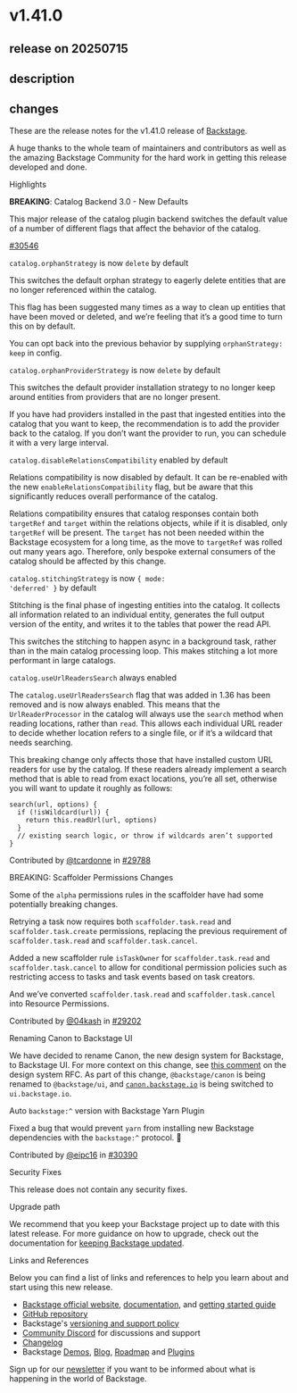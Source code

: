 # v1.41.0

## release on 20250715
## description
## changes
These are the release notes for the v1.41.0 release of <a href="https://backstage.io/" rel="nofollow">Backstage</a>.

A huge thanks to the whole team of maintainers and contributors as well as the amazing Backstage Community for the hard work in getting this release developed and done.

Highlights

<strong>BREAKING</strong>: Catalog Backend 3.0 - New Defaults

This major release of the catalog plugin backend switches the default value of a number of different flags that affect the behavior of the catalog.  

<a class="issue-link js-issue-link" data-error-text="Failed to load title" data-id="3232418365" data-permission-text="Title is private" data-url="https://github.com/backstage/backstage/issues/30546" data-hovercard-type="pull_request" data-hovercard-url="/backstage/backstage/pull/30546/hovercard" href="https://github.com/backstage/backstage/pull/30546">#30546</a>

<code>catalog.orphanStrategy</code> is now <code>delete</code> by default

This switches the default orphan strategy to eagerly delete entities that are no longer referenced within the catalog.

This flag has been suggested many times as a way to clean up entities that have been moved or deleted, and we’re feeling that it’s a good time to turn this on by default.

You can opt back into the previous behavior by supplying <code>orphanStrategy: keep</code> in config.

<code>catalog.orphanProviderStrategy</code> is now <code>delete</code> by default

This switches the default provider installation strategy to no longer keep around entities from providers that are no longer present.

If you have had providers installed in the past that ingested entities into the catalog that you want to keep, the recommendation is to add the provider back to the catalog. If you don’t want the provider to run, you can schedule it with a very large interval.

<code>catalog.disableRelationsCompatibility</code> enabled by default

Relations compatibility is now disabled by default. It can be re-enabled with the new <code>enableRelationsCompatibility</code> flag, but be aware that this significantly reduces overall performance of the catalog.

Relations compatibility ensures that catalog responses contain both <code>targetRef</code> and <code>target</code> within the relations objects, while if it is disabled, only <code>targetRef</code> will be present. The <code>target</code> has not been needed within the Backstage ecosystem for a long time, as the move to <code>targetRef</code> was rolled out many years ago. Therefore, only bespoke external consumers of the catalog should be affected by this change.

<code>catalog.stitchingStrategy</code> is now <code>{ mode: 'deferred' }</code> by default

Stitching is the final phase of ingesting entities into the catalog. It collects all information related to an individual entity, generates the full output version of the entity, and writes it to the tables that power the read API.

This switches the stitching to happen async in a background task, rather than in the main catalog processing loop. This makes stitching a lot more performant in large catalogs.

<code>catalog.useUrlReadersSearch</code> always enabled

The <code>catalog.useUrlReadersSearch</code> flag that was added in 1.36 has been removed and is now always enabled. This means that the <code>UrlReaderProcessor</code> in the catalog will always use the <code>search</code> method when reading locations, rather than <code>read</code>. This allows each individual URL reader to decide whether location refers to a single file, or if it’s a wildcard that needs searching.

This breaking change only affects those that have installed custom URL readers for use by the catalog. If these readers already implement a search method that is able to read from exact locations, you’re all set, otherwise you will want to update it roughly as follows:

    search(url, options) {
      if (!isWildcard(url)) {
        return this.readUrl(url, options)
      }
      // existing search logic, or throw if wildcards aren’t supported
    }

Contributed by <a href="https://github.com/tcardonne">@tcardonne</a> in <a href="https://github.com/backstage/backstage/pull/29788" data-hovercard-type="pull_request" data-hovercard-url="/backstage/backstage/pull/29788/hovercard">#29788</a>

BREAKING: Scaffolder Permissions Changes

Some of the <code>alpha</code> permissions rules in the scaffolder have had some potentially breaking changes.

Retrying a task now requires both <code>scaffolder.task.read</code> and <code>scaffolder.task.create</code> permissions, replacing the previous requirement of <code>scaffolder.task.read</code> and <code>scaffolder.task.cancel</code>.

Added a new scaffolder rule <code>isTaskOwner</code> for <code>scaffolder.task.read</code> and <code>scaffolder.task.cancel</code> to allow for conditional permission policies such as restricting access to tasks and task events based on task creators.

And we’ve converted <code>scaffolder.task.read</code> and <code>scaffolder.task.cancel</code> into Resource Permissions.

Contributed by <a href="https://github.com/04kash">@04kash</a> in <a href="https://github.com/backstage/backstage/pull/29202" data-hovercard-type="pull_request" data-hovercard-url="/backstage/backstage/pull/29202/hovercard">#29202</a>

Renaming Canon to Backstage UI

We have decided to rename Canon, the new design system for Backstage, to Backstage UI. For more context on this change, see <a href="https://github.com/backstage/backstage/issues/27726#issuecomment-3019711177" data-hovercard-type="issue" data-hovercard-url="/backstage/backstage/issues/27726/hovercard">this comment</a> on the design system RFC. As part of this change, <code>@backstage/canon</code> is being renamed to <code>@backstage/ui</code>, and <code>[canon.backstage.io](http://canon.backstage.io/)</code> is being switched to <code>ui.backstage.io</code>.

Auto <code>backstage:^</code> version with Backstage Yarn Plugin

Fixed a bug that would prevent <code>yarn</code> from installing new Backstage dependencies with the <code>backstage:^</code> protocol. 🎉

Contributed by <a href="https://github.com/eipc16">@eipc16</a> in <a class="issue-link js-issue-link" data-error-text="Failed to load title" data-id="3175293237" data-permission-text="Title is private" data-url="https://github.com/backstage/backstage/issues/30390" data-hovercard-type="pull_request" data-hovercard-url="/backstage/backstage/pull/30390/hovercard" href="https://github.com/backstage/backstage/pull/30390">#30390</a>

Security Fixes

This release does not contain any security fixes.

Upgrade path

We recommend that you keep your Backstage project up to date with this latest release. For more guidance on how to upgrade, check out the documentation for <a href="https://backstage.io/docs/getting-started/keeping-backstage-updated" rel="nofollow">keeping Backstage updated</a>.

Links and References

Below you can find a list of links and references to help you learn about and start using this new release.

* <a href="https://backstage.io/" rel="nofollow">Backstage official website</a>, <a href="https://backstage.io/docs/" rel="nofollow">documentation</a>, and <a href="https://backstage.io/docs/getting-started/" rel="nofollow">getting started guide</a>
* <a href="https://github.com/backstage/backstage">GitHub repository</a>
* Backstage's <a href="https://backstage.io/docs/overview/versioning-policy" rel="nofollow">versioning and support policy</a>
* <a href="https://discord.gg/backstage-687207715902193673" rel="nofollow">Community Discord</a> for discussions and support
* <a href="https://github.com/backstage/backstage/tree/master/docs/releases/v1.41.0-changelog.md">Changelog</a>
* Backstage <a href="https://backstage.io/demos" rel="nofollow">Demos</a>, <a href="https://backstage.io/blog" rel="nofollow">Blog</a>, <a href="https://backstage.io/docs/overview/roadmap" rel="nofollow">Roadmap</a> and <a href="https://backstage.io/plugins" rel="nofollow">Plugins</a>

Sign up for our <a href="https://info.backstage.spotify.com/newsletter_subscribe" rel="nofollow">newsletter</a> if you want to be informed about what is happening in the world of Backstage.


